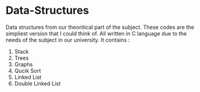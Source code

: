 # Data-Structures
Data structures from our theoritical part of the subject.
These codes are the simpliest version that I could think of.
All written in C language due to the needs of the subject in our university.
It contains : 
 1) Stack
 2) Trees
 3) Graphs  
 4) Qucik Sort
 5) Linked List
 6) Double Linked List
